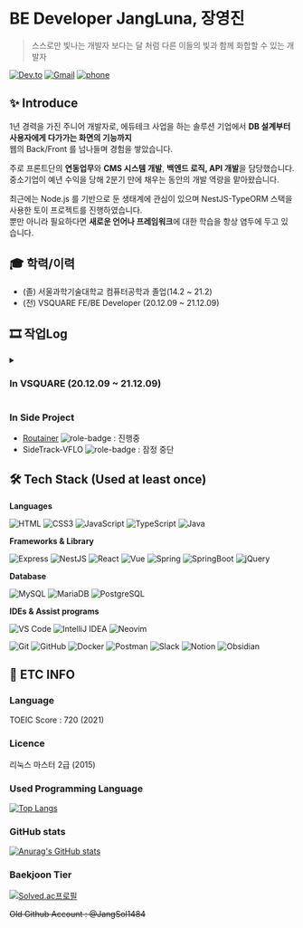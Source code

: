 # BE Developer JangLuna, 장영진 
> 스스로만 빛나는 개발자 보다는 달 처럼 다른 이들의 빛과 함께 화합할 수 있는 개발자


[![Dev.to](https://img.shields.io/badge/JangLuna's%20dev.to-0A0A0A.svg?&style=for-the-badge&logo=dev.to&logoColor=white)](https://dev.to/jangluna)
[![Gmail](https://img.shields.io/badge/devmonarch0115@gmail.com-EA4335.svg?&style=for-the-badge&logo=Gmail&logoColor=white)](mailto:devmonarch0115@gmail.com)
[![phone](https://img.shields.io/badge/📱-010%207472%200453-blue?style=for-the-badge)](tel:01074720453)

## ✨ Introduce
1년 경력을 가진 주니어 개발자로, 에듀테크 사업을 하는 솔루션 기업에서 **DB 설계부터 사용자에게 다가가는 화면의 기능까지**  
웹의 Back/Front 를 넘나들며 경험을 쌓았습니다. 

주로 프론트단의 **연동업무**와 **CMS 시스템 개발**, **백엔드 로직, API 개발**을 담당했습니다.   
중소기업이 예년 수익을 당해 2분기 만에 채우는 동안의 개발 역량을 맡아왔습니다.

최근에는 Node.js 를 기반으로 둔 생태계에 관심이 있으며 NestJS-TypeORM 스택을 사용한 토이 프로젝트를 진행하였습니다.  
뿐만 아니라 필요하다면 **새로운 언어나 프레임워크**에 대한 학습을 항상 염두에 두고 있습니다.

## 🎓 학력/이력
- (졸) 서울과학기술대학교 컴퓨터공학과 졸업(14.2 ~ 21.2)
- (전) VSQUARE FE/BE Developer (20.12.09 ~ 21.12.09)

## 🎞 작업Log

<details>
  <summary><h3>In VSQUARE (20.12.09 ~ 21.12.09)</h3></summary>
  <div markdown="1">
    
|IDE|Groupware|CI/CD|Version Control|
|----|----|----|----|
|IntelliJ IDEA| Slack, Zeplin, FileZilla|Zenkins|Git

#### 📜 진행 프로젝트, 업무 요약

- [**총신대학교**](http://www.chongshin.ac.kr) ![role-badge](https://img.shields.io/badge/Role-FE-red)
  - JavaScript, HTML5/CSS. 퍼블리싱 작업 및 프론트 연동
  - 백오피스 연동 (학생 조회, 증명서 출력, 기타 기존 시스템과의 마이그레이션 작업)

- [**자생한방병원**](https://jaseng.education) ![role-badge](https://img.shields.io/badge/Role-FE-red)
  - 퍼블리싱
  - 내부 이메일 발송 로직 구현
  - 내부 LMS 수료증 PDF 파일 구현
  - 유료강의 쿠폰 기능 DB 설계, SQL 구현, API 설계 및 구현, 프론트 연동.
  
- [**한국여성인권진흥원**](http://edu.stop.or.kr) ![role-badge](https://img.shields.io/badge/Role-FE-red)
  - 퍼블리싱
  - 메뉴 및 데이터 연동
  - 회원가입/로그인 구현
  - JavaScript 를 사용한 캐로셀 개발 및 애니메이션 구현
  - 회원가입 부터 수료증 출력 까지 플로우의 프론트 비즈니스 로직 개발 (LMS)
  
- [**정화예술대학교 메인페이지 및 학사정보시스템**](http://jb.ac.kr) ![role-badge](https://img.shields.io/badge/Role-FE/BE-blueviolet)
  - 메인 페이지 컨텐츠 연동
  - 내부 CMS 페이지 3rd party 라이브러리 연동 (Chart.js)
  - 내부 CMS 페이지 전반적인 데이터 연동
  - 내부 CMS 페이지 DB 설계 및 SQL 개발 (학생 상담 기능)
  - 내부 CMS 페이지 API 개발 (학생 상담 기능)
  - 전반적인 백오피스 및 메인페이지 유지보수
  
- [**어린이급식관리지원센터**](https://eip.ccfsm.or.kr/) ![role-badge](https://img.shields.io/badge/Role-BE-skyblue)
- [**어린이급식관리지원센터 식단관리서비스**](https://menuplan.ccfsm.or.kr/) ![role-badge](https://img.shields.io/badge/Role-BE-skyblue)
  - CMS 페이지 퍼블리싱 작업 및 프론트 연동
  - 식단표 편집기능 구현
  - 식단표, 레시피, 음식, 영양소 백엔드 로직 개발
  - 관련 기능 API 설계 및 SQL 개발
  - 식단표 작성 화면 연동 및 로직 개발
  - 식단표, 영양소 통계 Excel file export 로직 개발
  - 기타 비즈니스 로직 구현 (LMS)
  - 시스템 유지보수
  
- **Project Cygnus** - Spring, Mybatis / jQuery, VaniliaJS 이용한 E-commerce 솔루션
  - 회원정보 DB 설계 및 SQL 구현 
  - 상품 DB 설계 및 관련 CRUD 기능 개발
  - 상품 카테고리 기능 개발
  - 상품 프리뷰 영상 플레이어 개발
  - PG사 결제모듈(이니시스) 연동
  </div>
</details>


### In Side Project
- [Routainer](https://github.com/JangLuna/Routainer) ![role-badge](https://img.shields.io/badge/Role-FE/BE-blueviolet) : 진행중
- SideTrack-VFLO ![role-badge](https://img.shields.io/badge/Role-BE-skyblue) : 잠정 중단

## 🛠 Tech Stack (Used at least once)

**Languages**

![HTML](https://img.shields.io/badge/html5-E34F26.svg?&style=for-the-badge&logo=html5&logoColor=white)
![CSS3](https://img.shields.io/badge/CSS3-1572B6.svg?&style=for-the-badge&logo=CSS3&logoColor=white)
![JavaScript](https://img.shields.io/badge/JavaScript-f7df12.svg?&style=for-the-badge&logo=JavaScript&logoColor=black)
![TypeScript](https://img.shields.io/badge/TypeScript-3178C6.svg?&style=for-the-badge&logo=TypeScript&logoColor=white)
![Java](https://img.shields.io/badge/Java-00736.svg?&style=for-the-badge&logo=Java&logoColor=white)


**Frameworks & Library**

![Express](https://img.shields.io/badge/Express-000000.svg?&style=for-the-badge&logo=Express&logoColor=white)
![NestJS](https://img.shields.io/badge/NestJS-E0234E.svg?&style=for-the-badge&logo=NestJS&logoColor=white)
![React](https://img.shields.io/badge/React-61DAFB.svg?&style=for-the-badge&logo=React&logoColor=black)
![Vue](https://img.shields.io/badge/Vue.js-4FC08D.svg?&style=for-the-badge&logo=Vue.js&logoColor=white)
![Spring](https://img.shields.io/badge/Spring-6DB33F.svg?&style=for-the-badge&logo=Spring&logoColor=white)
![SpringBoot](https://img.shields.io/badge/Spring%20Boot-6DB33F.svg?&style=for-the-badge&logo=SpringBoot&logoColor=white)
![jQuery](https://img.shields.io/badge/jQuery-0769AD.svg?&style=for-the-badge&logo=jQuery&logoColor=white)


**Database**

![MySQL](https://img.shields.io/badge/MySQL-4479A1.svg?&style=for-the-badge&logo=MySQL&logoColor=white)
![MariaDB](https://img.shields.io/badge/MariaDB-003545.svg?&style=for-the-badge&logo=MariaDB&logoColor=white)
![PostgreSQL](https://img.shields.io/badge/PostgreSQL-4169E1.svg?&style=for-the-badge&logo=PostgreSQL&logoColor=white)


**IDEs & Assist programs**

![VS Code](https://img.shields.io/badge/Visual%20Studio%20Code-007ACC.svg?&style=for-the-badge&logo=VisualStudioCode&logoColor=white)
![IntelliJ IDEA](https://img.shields.io/badge/IntelliJ%20IDEA-000000.svg?&style=for-the-badge&logo=IntelliJIDEA&logoColor=white)
![Neovim](https://img.shields.io/badge/Neovim-57A143.svg?&style=for-the-badge&logo=Neovim&logoColor=white)

![Git](https://img.shields.io/badge/Git-F05032.svg?&style=for-the-badge&logo=Git&logoColor=white)
![GitHub](https://img.shields.io/badge/GitHub-181717.svg?&style=for-the-badge&logo=GitHub&logoColor=white)
![Docker](https://img.shields.io/badge/Docker-2496ED.svg?&style=for-the-badge&logo=Docker&logoColor=white)
![Postman](https://img.shields.io/badge/Postman-FF6C37.svg?&style=for-the-badge&logo=Postman&logoColor=white)
![Slack](https://img.shields.io/badge/Slack-4A154B.svg?&style=for-the-badge&logo=Slack&logoColor=white)
![Notion](https://img.shields.io/badge/Notion-000000.svg?&style=for-the-badge&logo=Notion&logoColor=white)
![Obsidian](https://img.shields.io/badge/Obsidian-483699.svg?&style=for-the-badge&logo=Obsidian&logoColor=white)


## 🚬 ETC INFO

### Language
TOEIC Score : 720 (2021)

### Licence
리눅스 마스터 2급 (2015)

### Used Programming Language
[![Top Langs](https://github-readme-stats.vercel.app/api/top-langs/?username=jangluna&layout=compact)](https://github.com/jangluna/github-readme-stats)

### GitHub stats
[![Anurag's GitHub stats](https://github-readme-stats.vercel.app/api?username=jangluna&theme=great-gatsby&show_icons=true)](https://github.com/jangluna/github-readme-stats)

### Baekjoon Tier
[![Solved.ac프로필](http://mazassumnida.wtf/api/v2/generate_badge?boj=jangluna)](https://solved.ac/jangluna)

~~Old Github Account : @JangSol1484~~
